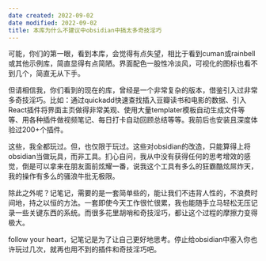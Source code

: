 ```yaml
---
date created: 2022-09-02
date modified: 2022-09-02
title: 本库为什么不建议中obsidian中搞太多奇技淫巧
---
```


可能，你们的第一眼，看到本库，会觉得有点失望，相比于看到cuman或rainbell或其他示例库，简直显得有点简陋。界面配色一股性冷淡风，可视化的图标也看不到几个，简直无从下手。

但请相信我，你们看到的现在的库，曾经是一个非常复杂的版本，借鉴引入过非常多奇技淫巧。比如：通过quickadd快速查找插入豆瓣读书和电影的数据、引入React插件将界面主页做得非常美观、使用大量templater模板自动生成文件等等、用各种插件做视频笔记、每日打卡自动回顾总结等等。我前后也安装且深度体验过200+个插件。

这些，我全都玩过。但，也仅限于玩过。这些对obsidian的改造，只能算得上将obsidian当做玩具，而非工具。扪心自问，我从中没有获得任何的思考增效的感觉，倒是可以拿来在朋友面前炫耀一番，说我这个工具有多么的狂霸酷炫屌炸天，我的操作有多么的骚浪牛批无极限。

除此之外呢？记笔记，需要的是一套简单些的，能让我们不违背人性的，不浪费时间地，持之以恒的方法。一套即使今天工作很忙很累，我也能随手立马轻松无压记录一些关键东西的系统。而很多花里胡哨和奇技淫巧，都让这个过程的摩擦力变得极大。

follow your heart，记笔记是为了让自己更好地思考。停止给obsidian中塞入你也许玩过几次，就再也用不到的插件和奇技淫巧吧。
